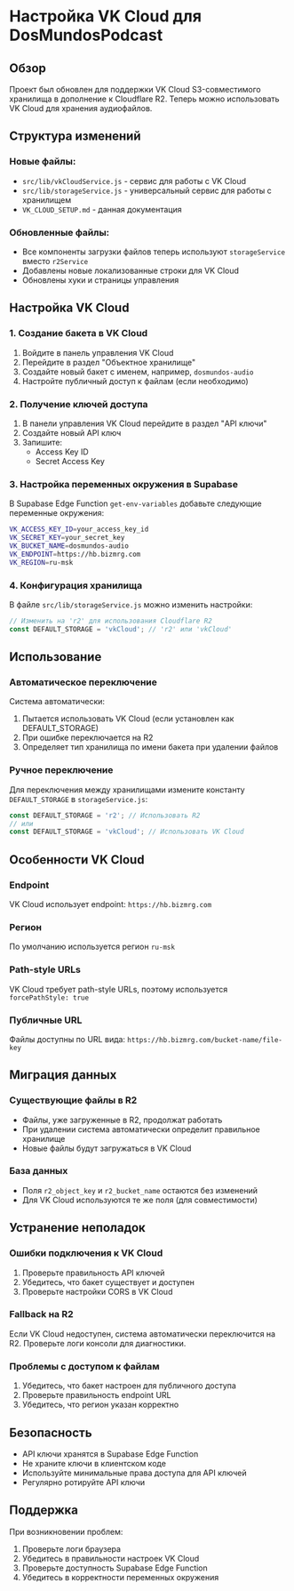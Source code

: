# Настройка VK Cloud для DosMundosPodcast

## Обзор

Проект был обновлен для поддержки VK Cloud S3-совместимого хранилища в дополнение к Cloudflare R2. Теперь можно использовать VK Cloud для хранения аудиофайлов.

## Структура изменений

### Новые файлы:
- `src/lib/vkCloudService.js` - сервис для работы с VK Cloud
- `src/lib/storageService.js` - универсальный сервис для работы с хранилищем
- `VK_CLOUD_SETUP.md` - данная документация

### Обновленные файлы:
- Все компоненты загрузки файлов теперь используют `storageService` вместо `r2Service`
- Добавлены новые локализованные строки для VK Cloud
- Обновлены хуки и страницы управления

## Настройка VK Cloud

### 1. Создание бакета в VK Cloud

1. Войдите в панель управления VK Cloud
2. Перейдите в раздел "Объектное хранилище"
3. Создайте новый бакет с именем, например, `dosmundos-audio`
4. Настройте публичный доступ к файлам (если необходимо)

### 2. Получение ключей доступа

1. В панели управления VK Cloud перейдите в раздел "API ключи"
2. Создайте новый API ключ
3. Запишите:
   - Access Key ID
   - Secret Access Key

### 3. Настройка переменных окружения в Supabase

В Supabase Edge Function `get-env-variables` добавьте следующие переменные окружения:

```bash
VK_ACCESS_KEY_ID=your_access_key_id
VK_SECRET_KEY=your_secret_key
VK_BUCKET_NAME=dosmundos-audio
VK_ENDPOINT=https://hb.bizmrg.com
VK_REGION=ru-msk
```

### 4. Конфигурация хранилища

В файле `src/lib/storageService.js` можно изменить настройки:

```javascript
// Изменить на 'r2' для использования Cloudflare R2
const DEFAULT_STORAGE = 'vkCloud'; // 'r2' или 'vkCloud'
```

## Использование

### Автоматическое переключение

Система автоматически:
1. Пытается использовать VK Cloud (если установлен как DEFAULT_STORAGE)
2. При ошибке переключается на R2
3. Определяет тип хранилища по имени бакета при удалении файлов

### Ручное переключение

Для переключения между хранилищами измените константу `DEFAULT_STORAGE` в `storageService.js`:

```javascript
const DEFAULT_STORAGE = 'r2'; // Использовать R2
// или
const DEFAULT_STORAGE = 'vkCloud'; // Использовать VK Cloud
```

## Особенности VK Cloud

### Endpoint
VK Cloud использует endpoint: `https://hb.bizmrg.com`

### Регион
По умолчанию используется регион `ru-msk`

### Path-style URLs
VK Cloud требует path-style URLs, поэтому используется `forcePathStyle: true`

### Публичные URL
Файлы доступны по URL вида: `https://hb.bizmrg.com/bucket-name/file-key`

## Миграция данных

### Существующие файлы в R2
- Файлы, уже загруженные в R2, продолжат работать
- При удалении система автоматически определит правильное хранилище
- Новые файлы будут загружаться в VK Cloud

### База данных
- Поля `r2_object_key` и `r2_bucket_name` остаются без изменений
- Для VK Cloud используются те же поля (для совместимости)

## Устранение неполадок

### Ошибки подключения к VK Cloud
1. Проверьте правильность API ключей
2. Убедитесь, что бакет существует и доступен
3. Проверьте настройки CORS в VK Cloud

### Fallback на R2
Если VK Cloud недоступен, система автоматически переключится на R2. Проверьте логи консоли для диагностики.

### Проблемы с доступом к файлам
1. Убедитесь, что бакет настроен для публичного доступа
2. Проверьте правильность endpoint URL
3. Убедитесь, что регион указан корректно

## Безопасность

- API ключи хранятся в Supabase Edge Function
- Не храните ключи в клиентском коде
- Используйте минимальные права доступа для API ключей
- Регулярно ротируйте API ключи

## Поддержка

При возникновении проблем:
1. Проверьте логи браузера
2. Убедитесь в правильности настроек VK Cloud
3. Проверьте доступность Supabase Edge Function
4. Убедитесь в корректности переменных окружения 